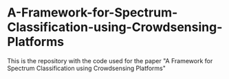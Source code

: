 # A-Framework-for-Spectrum-Classification-using-Crowdsensing-Platforms
This is the repository with the code used for the paper "A Framework for Spectrum Classification using Crowdsensing Platforms"
